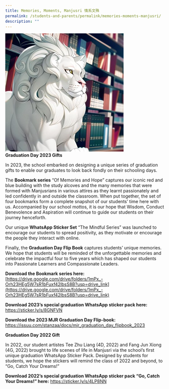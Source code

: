 ```yaml
---
title: Memories, Moments, Manjusri 情系文殊
permalink: /students-and-parents/permalink/memories-moments-manjusri/
description: ""
---
```

![](/images/Students%20and%20Parents/Memories/lion01.jpg) <br>**Graduation Day 2023 Gifts**

In 2023, the school embarked on designing a unique series of graduation gifts to enable our graduates to look back fondly on their schooling days. <br>

The **Bookmark series** “Of Memories and Hope” captures our iconic red and blue building with the study alcoves and the many memories that were formed with Manjusrians in various attires as they learnt passionately and led confidently in and outside the classroom. When put together, the set of four bookmarks form a complete snapshot of our students’ time here with us. Accompanied by our school mottos, it is our hope that Wisdom, Conduct Benevolence and Aspiration will continue to guide our students on their journey henceforth. <br>

Our unique **WhatsApp Sticker Set** “The Mindful Series” was launched to encourage our students to spread positivity, as they motivate or encourage the people they interact with online.<br>

Finally, the **Graduation Day Flip Book** captures students’ unique memories. We hope that students will be reminded of the unforgettable memories and celebrate the impactful four to five years which has shaped our students into Passionate Learners and Compassionate Leaders. <br>

**Download the Bookmark series here:** <br>
[https://drive.google.com/drive/folders/1mPx_-Orh23HEg5W7sR1bFuxf42lbsS8B?usp=drive_link](https://drive.google.com/drive/folders/1mPx_-Orh23HEg5W7sR1bFuxf42lbsS8B?usp=drive_link)
<br>

**Download 2023’s special graduation WhatsApp sticker pack here:** <br>
https://sticker.ly/s/8GNFVN

**Download the 2023 MJR Graduation Day Flip-book:** <br>
https://issuu.com/stanzaa/docs/mjr_graduation_day_flipbook_2023

**Graduation Day 2022 Gift**

In 2022, our student artistes Tee Zhu Liang (4D, 2022) and Fang Jun Xiong (4G, 2022) brought to life scenes of life in Manjusri via the school’s first unique graduation WhatsApp Sticker Pack. Designed by students for students, we hope the stickers will remind the class of 2022 and beyond, to “Go, Catch Your Dreams!” <br>

**Download 2022’s special graduation WhatsApp sticker pack “Go, Catch Your Dreams!” here:**
https://sticker.ly/s/4LP8NN